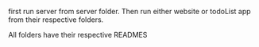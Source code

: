 first run server from server folder.
Then run either website or todoList app from their respective folders.

All folders have their respective READMES
